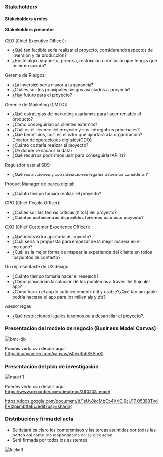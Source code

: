 ### Stakeholders

#### Stakeholders y roles
#### Stakeholders presentes
CEO (Chief Executive Officer):
- ¿Qué tan factible sería realizar el proyecto, considerando aspectos de inversión y de producción?
- ¿Existe algún supuesto, premisa, restricción o exclusión que tengas que tener en cuenta?

Gerente de Riesgos:
- ¿La inversión sería mayor a la ganancia?
- ¿Cuáles son los principales riesgos asociados al proyecto?
- ¿Hay futuro para el proyecto?

Gerente de Marketing (CMTO):
- ¿Qué estrategias de marketing usaríamos para hacer rentable el producto?
- ¿Cómo conseguiríamos clientes externos?
- ¿Cuál es el alcance del proyecto y sus entregables principales?. 
- ¿Qué beneficios, cuál es el valor que aportará a la organización?
Director de operaciones digitales(CDO):
- ¿Cuánto costaría realizar el proyecto?
- ¿De dónde se sacaría la data? 
- ¿Qué recursos podríamos usar para conseguirla (API’s)?

Regulador estatal SBS:
- ¿Qué restricciones y consideraciones  legales debemos considerar?

Product Manager de banca digital:
- ¿Cuánto tiempo tomará realizar el proyecto?

CPO (Chief People Officer): 
- ¿Cuáles son las fechas críticas (hitos) del proyecto?
- ¿Cuántos profesionales disponibles tenemos para este proyecto?

CXO (Chief Customer Experience Officer): 
- ¿Qué ideas extra aportaría al proyecto? 
- ¿Cuál sería la propuesta para empezar de la mejor manera en el mercado?
- ¿Cuál es la mejor forma de mapear la experiencia del cliente en todos los puntos de contacto?

Un representante de UX design:
- ¿Cuánto tiempo tomaría hacer el research? 
- ¿Cómo plasmarían la solución de los problemas a través del flujo del app?
- ¿Cómo harían el app lo suficientemente útil y usable?¿Qué tan amigable podría hacerse el app para los millenials y z’s?

Asesor legal: 
- ¿Qué restricciones legales tenemos para desarrollar el proyecto?.

###  Presentación del modelo de negocio (Business Model Canvas)
![bmc-db](https://user-images.githubusercontent.com/32309909/36926297-f50e4b3c-1e44-11e8-8e91-7a67a94fa50a.jpg)


Puedes verlo con detalle aquí: https://canvanizer.com/canvas/w0exRhhSBSmXI


### Presentación del plan de investigación

![macri 1](https://user-images.githubusercontent.com/32309909/36926332-3266a31c-1e45-11e8-8df9-4bb77b23b410.png)

Puedes verlo con detalle aquí: https://www.preceden.com/timelines/360333-macri 

https://docs.google.com/document/d/1sUv8kcMbOo4XrlCj9gU17_05368TvdFVIzppmbtteEU/edit?usp=sharing 


### Distribución y firma del acta 

- Se dejará en  claro los compromisos y las tareas asumidas por todas las partes así como los responsables de su ejecución. 
- Será firmada por todos los asistentes.

![kickoff](https://user-images.githubusercontent.com/32309909/36926369-7049bab6-1e45-11e8-80a9-e17ea723adfc.jpg)
